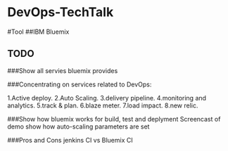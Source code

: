 # DevOps-TechTalk

#Tool
##IBM Bluemix

## TODO
###Show all servies bluemix provides

###Concentrating on services related to DevOps:

1.Active deploy.
2.Auto Scaling.
3.delivery pipeline.
4.monitoring and analytics.
5.track & plan.
6.blaze meter.
7.load impact. 
8.new relic.

###Show how bluemix works for build, test and deplyment
Screencast of demo
show how auto-scaling parameters are set

###Pros and Cons
jenkins CI vs Bluemix CI



